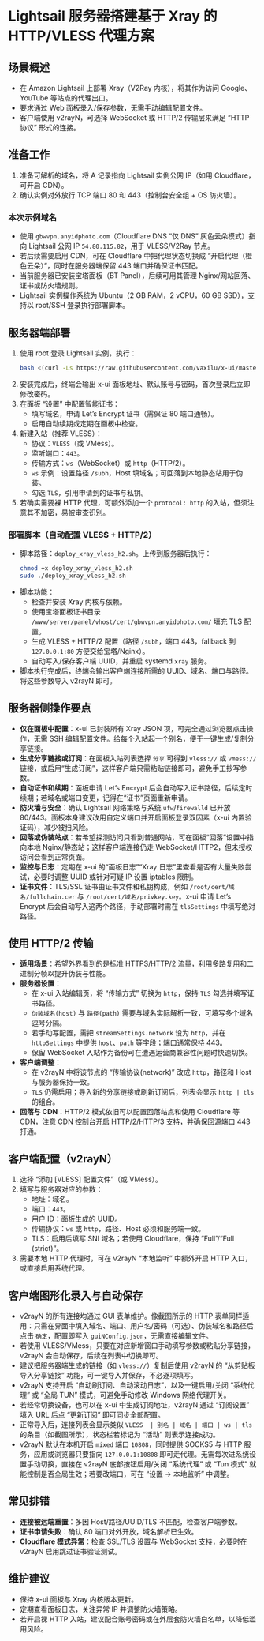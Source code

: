 # Lightsail 服务器搭建基于 Xray 的 HTTP/VLESS 代理方案

## 场景概述
- 在 Amazon Lightsail 上部署 Xray（V2Ray 内核），将其作为访问 Google、YouTube 等站点的代理出口。
- 要求通过 Web 面板录入/保存参数，无需手动编辑配置文件。
- 客户端使用 v2rayN，可选择 WebSocket 或 HTTP/2 传输层来满足 “HTTP 协议” 形式的连接。

## 准备工作
1. 准备可解析的域名，将 A 记录指向 Lightsail 实例公网 IP（如用 Cloudflare，可开启 CDN）。
2. 确认实例对外放行 TCP 端口 80 和 443（控制台安全组 + OS 防火墙）。

### 本次示例域名
- 使用 `gbwvpn.anyidphoto.com`（Cloudflare DNS “仅 DNS” 灰色云朵模式）指向 Lightsail 公网 IP `54.80.115.82`，用于 VLESS/V2Ray 节点。
- 若后续需要启用 CDN，可在 Cloudflare 中把代理状态切换成 “开启代理（橙色云朵）”，同时在服务器端保留 443 端口并确保证书匹配。
- 当前服务器已安装宝塔面板（BT Panel），后续可用其管理 Nginx/网站回落、证书或防火墙规则。
- Lightsail 实例操作系统为 Ubuntu（2 GB RAM，2 vCPU，60 GB SSD），支持以 root/SSH 登录执行部署脚本。

## 服务器端部署
1. 使用 root 登录 Lightsail 实例，执行：
   ```bash
   bash <(curl -Ls https://raw.githubusercontent.com/vaxilu/x-ui/master/install.sh)
   ```
2. 安装完成后，终端会输出 x-ui 面板地址、默认账号与密码，首次登录后立即修改密码。
3. 在面板 “设置” 中配置智能证书：
   - 填写域名，申请 Let’s Encrypt 证书（需保证 80 端口通畅）。
   - 启用自动续期或定期在面板中检查。
4. 新建入站（推荐 VLESS）：
   - 协议：`VLESS`（或 VMess）。
   - 监听端口：`443`。
   - 传输方式：`ws`（WebSocket）或 `http`（HTTP/2）。
   - `ws` 示例：设置路径 `/subh`，Host 填域名；可回落到本地静态站用于伪装。
   - 勾选 `TLS`，引用申请到的证书与私钥。
5. 若确实需要裸 HTTP 代理，可额外添加一个 `protocol: http` 的入站，但须注意其不加密，易被审查识别。

### 部署脚本（自动配置 VLESS + HTTP/2）
- 脚本路径：`deploy_xray_vless_h2.sh`。上传到服务器后执行：
  ```bash
  chmod +x deploy_xray_vless_h2.sh
  sudo ./deploy_xray_vless_h2.sh
  ```
- 脚本功能：
  - 检查并安装 Xray 内核与依赖。
  - 使用宝塔面板证书目录 `/www/server/panel/vhost/cert/gbwvpn.anyidphoto.com/` 填充 TLS 配置。
  - 生成 VLESS + HTTP/2 配置（路径 `/subh`，端口 443，fallback 到 `127.0.0.1:80` 方便交给宝塔/Nginx）。
  - 自动写入/保存客户端 UUID，并重启 systemd `xray` 服务。
- 脚本执行完成后，终端会输出客户端连接所需的 UUID、域名、端口与路径。将这些参数导入 v2rayN 即可。

## 服务器侧操作要点
- **仅在面板中配置**：x-ui 已封装所有 Xray JSON 项，可完全通过浏览器点击操作，无需 SSH 编辑配置文件。给每个入站起一个别名，便于一键生成/复制分享链接。
- **生成分享链接或订阅**：在面板入站列表选择 `分享` 可得到 `vless://` 或 `vmess://` 链接，或启用“生成订阅”，这样客户端只需粘贴链接即可，避免手工抄写参数。
- **自动证书和续期**：面板申请 Let’s Encrypt 后会自动写入证书路径，后续定时续期；若域名或端口变更，记得在“证书”页面重新申请。
- **防火墙与安全**：确认 Lightsail 网络策略与系统 `ufw`/`firewalld` 已开放 80/443。面板本身建议改用自定义端口并开启面板登录双因素（x-ui 内置验证码），减少被扫风险。
- **回落或伪装站点**：若希望探测访问只看到普通网站，可在面板“回落”设置中指向本地 Nginx/静态站；这样客户端连接仍走 WebSocket/HTTP2，但未授权访问会看到正常页面。
- **监控与日志**：定期在 x-ui 的“面板日志”“Xray 日志”里查看是否有大量失败尝试，必要时调整 UUID 或针对可疑 IP 设置 iptables 限制。
- **证书文件**：TLS/SSL 证书由证书文件和私钥构成，例如 `/root/cert/域名/fullchain.cer` 与 `/root/cert/域名/privkey.key`。x-ui 申请 Let’s Encrypt 后会自动写入这两个路径，手动部署时需在 `tlsSettings` 中填写绝对路径。

## 使用 HTTP/2 传输
- **适用场景**：希望外界看到的是标准 HTTPS/HTTP/2 流量，利用多路复用和二进制分帧以提升伪装与性能。
- **服务器设置**：
  - 在 x-ui 入站编辑页，将 “传输方式” 切换为 `http`，保持 `TLS` 勾选并填写证书路径。
  - `伪装域名(host)` 与 `路径(path)` 需要与域名实际解析一致，可填写多个域名逗号分隔。
  - 若手动写配置，需把 `streamSettings.network` 设为 `http`，并在 `httpSettings` 中提供 `host`、`path` 等字段；端口通常保持 443。
  - 保留 WebSocket 入站作为备份可在遭遇运营商兼容性问题时快速切换。
- **客户端调整**：
  - 在 v2rayN 中将该节点的 “传输协议(network)” 改成 `http`，路径和 Host 与服务器保持一致。
  - `TLS` 仍需启用；导入新的分享链接或刷新订阅后，列表会显示 `http | tls` 的组合。
- **回落与 CDN**：HTTP/2 模式依旧可以配置回落站点和使用 Cloudflare 等 CDN，注意 CDN 控制台开启 HTTP/2/HTTP/3 支持，并确保回源端口 443 打通。

## 客户端配置（v2rayN）
1. 选择 “添加 [VLESS] 配置文件”（或 VMess）。
2. 填写与服务器对应的参数：
   - 地址：域名。
   - 端口：`443`。
   - 用户 ID：面板生成的 UUID。
   - 传输协议：`ws` 或 `http`，路径、Host 必须和服务端一致。
   - TLS：启用后填写 SNI 域名；若使用 Cloudflare，保持 “Full”/“Full (strict)”。
3. 需要本地 HTTP 代理时，可在 v2rayN “本地监听” 中额外开启 HTTP 入口，或直接启用系统代理。

## 客户端图形化录入与自动保存
- v2rayN 的所有连接均通过 GUI 表单维护。像截图所示的 HTTP 表单同样适用：只需在界面中填入域名、端口、用户名/密码（可选）、伪装域名和路径后点击 `确定`，配置即写入 `guiNConfig.json`，无需直接编辑文件。
- 若使用 VLESS/VMess，只要在对应新增窗口手动填写参数或粘贴分享链接，v2rayN 会自动保存，后续在列表中切换即可。
- 建议把服务器端生成的链接（如 `vless://`）复制后使用 v2rayN 的 “从剪贴板导入分享链接” 功能，可一键导入并保存，不必逐项填写。
- v2rayN 支持开启 “自动刷订阅、自动滚动日志”，以及一键启用/关闭 “系统代理” 或 “全局 TUN” 模式，可避免手动修改 Windows 网络代理开关。
- 若经常切换设备，也可以在 x-ui 中生成订阅地址，v2rayN 通过 “订阅设置” 填入 URL 后点 “更新订阅” 即可同步全部配置。
- 正常导入后，连接列表会显示类似 `VLESS  | 别名 | 域名 | 端口 | ws | tls` 的条目（如截图所示），状态栏若标记为 “活动” 则表示连接成功。
- v2rayN 默认在本机开启 `mixed` 端口 `10808`，同时提供 SOCKS5 与 HTTP 服务，应用或浏览器只要指向 `127.0.0.1:10808` 即可走代理。无需每次进系统设置手动切换，直接在 v2rayN 底部按钮启用/关闭 “系统代理” 或 “Tun 模式” 就能控制是否全局生效；若要改端口，可在 “设置 -> 本地监听” 中调整。

## 常见排错
- **连接被远端重置**：多因 Host/路径/UUID/TLS 不匹配，检查客户端参数。
- **证书申请失败**：确认 80 端口对外开放，域名解析已生效。
- **Cloudflare 模式异常**：检查 SSL/TLS 设置与 WebSocket 支持，必要时在 v2rayN 启用跳过证书验证测试。

## 维护建议
- 保持 x-ui 面板与 Xray 内核版本更新。
- 定期查看面板日志，关注异常 IP 并调整防火墙策略。
- 若开启裸 HTTP 入站，建议配合账号密码或在外层套防火墙白名单，以降低滥用风险。
